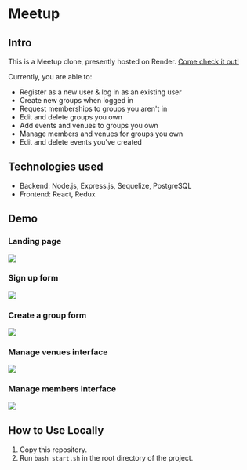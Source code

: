# Meetup

## Intro

This is a Meetup clone, presently hosted on Render. <a href="https://cameron-meetup-auth.onrender.com/">Come check it out!</a>

Currently, you are able to:
- Register as a new user & log in as an existing user
- Create new groups when logged in
- Request memberships to groups you aren't in
- Edit and delete groups you own
- Add events and venues to groups you own
- Manage members and venues for groups you own
- Edit and delete events you've created

## Technologies used

- Backend: Node.js, Express.js, Sequelize, PostgreSQL
- Frontend: React, Redux

## Demo

### Landing page

<img src="https://i.gyazo.com/4253e7106a1c1eaa3062a87ba30ca327.png">

### Sign up form

<img src="https://i.gyazo.com/26407c844f2ec985326f10edb8600b1e.png">

### Create a group form

<img src="https://i.gyazo.com/08e1dae1537bcbbc0735feff7208d56e.png">

### Manage venues interface

<img src="https://i.gyazo.com/89126b9ecb186bca7e59e696ed59eb23.png">

### Manage members interface

<img src="https://i.gyazo.com/e6231aacbbc75b0f08fb66ed236bb018.png">

## How to Use Locally

1. Copy this repository.
2. Run `bash start.sh` in the root directory of the project.
